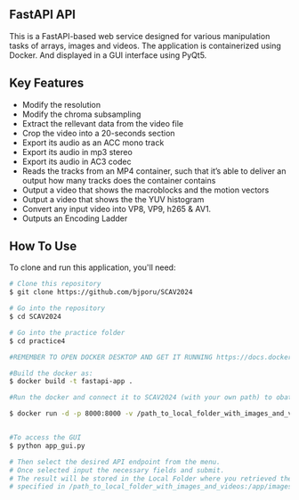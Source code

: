 ## FastAPI API

This is a FastAPI-based web service designed for various manipulation tasks of arrays, images and videos.
The application is containerized using Docker. And displayed in a GUI interface using PyQt5.

## Key Features

* Modify the resolution
* Modify the chroma subsampling
* Extract the rellevant data from the video file
* Crop the video into a 20-seconds section
* Export its audio as an ACC mono track
* Export its audio in mp3 stereo
* Export its audio in AC3 codec
* Reads the tracks from an MP4 container, such that it’s able to deliver an output how many tracks does the container contains
* Output a video that shows the macroblocks and the motion vectors
* Output a video that shows the the YUV histogram
* Convert any input video into VP8, VP9, h265 & AV1.
* Outputs an Encoding Ladder

## How To Use

To clone and run this application, you'll need: 
```bash
# Clone this repository
$ git clone https://github.com/bjporu/SCAV2024

# Go into the repository
$ cd SCAV2024

# Go into the practice folder
$ cd practice4

#REMEMBER TO OPEN DOCKER DESKTOP AND GET IT RUNNING https://docs.docker.com/desktop

#Build the docker as:
$ docker build -t fastapi-app .     

#Run the docker and connect it to SCAV2024 (with your own path) to obatin access the video bbb.mp4 in LAB1 VIDEO. All resizing or Black and White operation results will be stored in that same folder.

$ docker run -d -p 8000:8000 -v /path_to_local_folder_with_images_and_videos:/app/images fastapi-app


#To access the GUI 
$ python app_gui.py

# Then select the desired API endpoint from the menu.
# Once selected input the necessary fields and submit. 
# The result will be stored in the Local Folder where you retrieved the image or video from
# specified in /path_to_local_folder_with_images_and_videos:/app/images.
